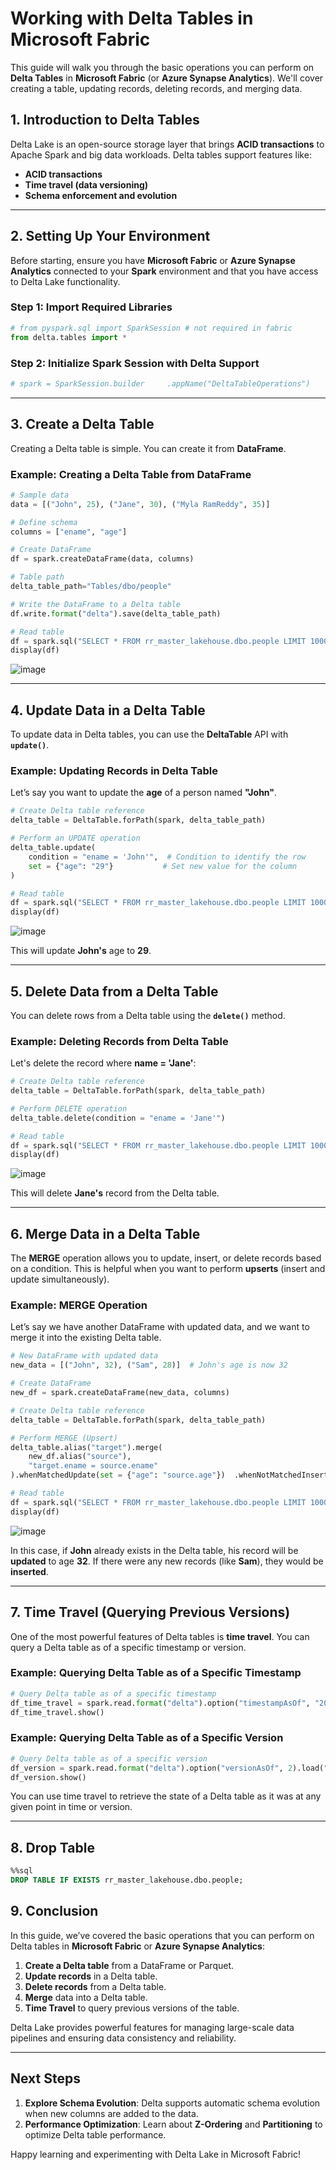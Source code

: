 
# **Working with Delta Tables in Microsoft Fabric**

This guide will walk you through the basic operations you can perform on **Delta Tables** in **Microsoft Fabric** (or **Azure Synapse Analytics**). We'll cover creating a table, updating records, deleting records, and merging data.

## **1. Introduction to Delta Tables**

Delta Lake is an open-source storage layer that brings **ACID transactions** to Apache Spark and big data workloads. Delta tables support features like:

- **ACID transactions**
- **Time travel (data versioning)**
- **Schema enforcement and evolution**

---

## **2. Setting Up Your Environment**

Before starting, ensure you have **Microsoft Fabric** or **Azure Synapse Analytics** connected to your **Spark** environment and that you have access to Delta Lake functionality.

### **Step 1: Import Required Libraries**

```python
# from pyspark.sql import SparkSession # not required in fabric
from delta.tables import *
```

### **Step 2: Initialize Spark Session with Delta Support**

```python
# spark = SparkSession.builder     .appName("DeltaTableOperations")     .getOrCreate() # not required in fabric
```

---

## **3. Create a Delta Table**

Creating a Delta table is simple. You can create it from **DataFrame**.

### **Example: Creating a Delta Table from DataFrame**

```python
# Sample data
data = [("John", 25), ("Jane", 30), ("Myla RamReddy", 35)]

# Define schema
columns = ["ename", "age"]

# Create DataFrame
df = spark.createDataFrame(data, columns)

# Table path
delta_table_path="Tables/dbo/people"

# Write the DataFrame to a Delta table
df.write.format("delta").save(delta_table_path)

# Read table
df = spark.sql("SELECT * FROM rr_master_lakehouse.dbo.people LIMIT 1000")
display(df)
```
![image](https://github.com/user-attachments/assets/e66310b5-a312-41c3-be43-e0c5283dadd5)


---

## **4. Update Data in a Delta Table**

To update data in Delta tables, you can use the **DeltaTable** API with **`update()`**.

### **Example: Updating Records in Delta Table**

Let’s say you want to update the **age** of a person named **"John"**.

```python
# Create Delta table reference
delta_table = DeltaTable.forPath(spark, delta_table_path)

# Perform an UPDATE operation
delta_table.update(
    condition = "ename = 'John'",  # Condition to identify the row
    set = {"age": "29"}           # Set new value for the column
)

# Read table
df = spark.sql("SELECT * FROM rr_master_lakehouse.dbo.people LIMIT 1000")
display(df)
```

![image](https://github.com/user-attachments/assets/9cb8b583-b7b7-4406-9cc0-ec0cbd81feda)


This will update **John's** age to **29**.

---

## **5. Delete Data from a Delta Table**

You can delete rows from a Delta table using the **`delete()`** method.

### **Example: Deleting Records from Delta Table**

Let's delete the record where **name = 'Jane'**:

```python
# Create Delta table reference
delta_table = DeltaTable.forPath(spark, delta_table_path)

# Perform DELETE operation
delta_table.delete(condition = "ename = 'Jane'")

# Read table
df = spark.sql("SELECT * FROM rr_master_lakehouse.dbo.people LIMIT 1000")
display(df)
```

![image](https://github.com/user-attachments/assets/be8d44f4-c1c3-46c3-9104-b492e2c7d699)


This will delete **Jane's** record from the Delta table.

---

## **6. Merge Data in a Delta Table**

The **MERGE** operation allows you to update, insert, or delete records based on a condition. This is helpful when you want to perform **upserts** (insert and update simultaneously).

### **Example: MERGE Operation**

Let’s say we have another DataFrame with updated data, and we want to merge it into the existing Delta table.

```python
# New DataFrame with updated data
new_data = [("John", 32), ("Sam", 28)]  # John's age is now 32

# Create DataFrame
new_df = spark.createDataFrame(new_data, columns)

# Create Delta table reference
delta_table = DeltaTable.forPath(spark, delta_table_path)

# Perform MERGE (Upsert)
delta_table.alias("target").merge(
    new_df.alias("source"),
    "target.ename = source.ename"
).whenMatchedUpdate(set = {"age": "source.age"})  .whenNotMatchedInsert(values = {"ename": "source.ename", "age": "source.age"})  .execute()

# Read table
df = spark.sql("SELECT * FROM rr_master_lakehouse.dbo.people LIMIT 1000")
display(df)
```
![image](https://github.com/user-attachments/assets/623a19cd-5669-4bca-894c-9420157e45ab)

In this case, if **John** already exists in the Delta table, his record will be **updated** to age **32**. If there were any new records (like **Sam**), they would be **inserted**.

---

## **7. Time Travel (Querying Previous Versions)**

One of the most powerful features of Delta tables is **time travel**. You can query a Delta table as of a specific timestamp or version.

### **Example: Querying Delta Table as of a Specific Timestamp**

```python
# Query Delta table as of a specific timestamp
df_time_travel = spark.read.format("delta").option("timestampAsOf", "2025-04-05 09:00:00").load("/mnt/delta/people")
df_time_travel.show()
```

### **Example: Querying Delta Table as of a Specific Version**

```python
# Query Delta table as of a specific version
df_version = spark.read.format("delta").option("versionAsOf", 2).load("/mnt/delta/people")
df_version.show()
```

You can use time travel to retrieve the state of a Delta table as it was at any given point in time or version.

---

## **8. Drop Table**

```sql
%%sql
DROP TABLE IF EXISTS rr_master_lakehouse.dbo.people;
```
## **9. Conclusion**

In this guide, we’ve covered the basic operations that you can perform on Delta tables in **Microsoft Fabric** or **Azure Synapse Analytics**:

1. **Create a Delta table** from a DataFrame or Parquet.
2. **Update records** in a Delta table.
3. **Delete records** from a Delta table.
4. **Merge** data into a Delta table.
5. **Time Travel** to query previous versions of the table.

Delta Lake provides powerful features for managing large-scale data pipelines and ensuring data consistency and reliability.

---

## **Next Steps**

1. **Explore Schema Evolution**: Delta supports automatic schema evolution when new columns are added to the data.
2. **Performance Optimization**: Learn about **Z-Ordering** and **Partitioning** to optimize Delta table performance.

Happy learning and experimenting with Delta Lake in Microsoft Fabric!
